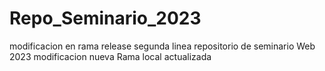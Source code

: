 # Repo_Seminario_2023

modificacion en rama release 
segunda linea
repositorio de seminario Web 2023
modificacion nueva 
Rama local actualizada